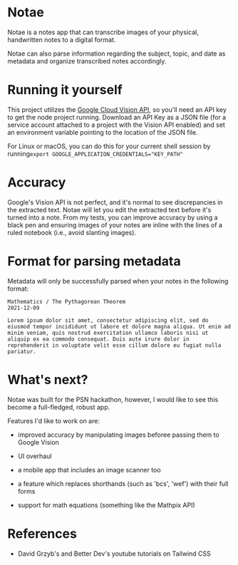# Notae 

Notae is a notes app that can transcribe images of your physical, handwritten notes to a digital format.

Notae can also parse information regarding the subject, topic, and date as metadata and organize transcribed notes accordingly.

# Running it yourself

This project utilizes the [Google Cloud Vision API](https://cloud.google.com/vision), so you'll need an API key to get the node project running. Download an API Key as a JSON file (for a service account attached to a project with the Vision API enabled) and set an environment variable pointing to the location of the JSON file.

For Linux or macOS, you can do this for your current shell session by running```export GOOGLE_APPLICATION_CREDENTIALS="KEY_PATH"```

# Accuracy

Google's Vision API is not perfect, and it's normal to see discrepancies in the extracted text. Notae will let you edit the extracted text before it's turned into a note.
From my tests, you can improve accuracy by using a black pen and ensuring images of your notes are inline with the lines of a ruled notebook (i.e., avoid slanting images).

# Format for parsing metadata

Metadata will only be successfully parsed when your notes in the following format:

```
Mathematics / The Pythagorean Theorem
2021-12-09

Lorem ipsum dolor sit amet, consectetur adipiscing elit, sed do eiusmod tempor incididunt ut labore et dolore magna aliqua. Ut enim ad minim veniam, quis nostrud exercitation ullamco laboris nisi ut aliquip ex ea commodo consequat. Duis aute irure dolor in reprehenderit in voluptate velit esse cillum dolore eu fugiat nulla pariatur.
```
# What's next?

Notae was built for the PSN hackathon, however, I would like to see this become a full-fledged, robust app.

Features I'd like to work on are:

- improved accuracy by manipulating images beforee passing them to Google Vision

- UI overhaul

- a mobile app that includes an image scanner too

- a feature which replaces shorthands (such as 'bcs', 'wef') with their full forms

- support for math equations (something like the Mathpix API)

# References

- David Grzyb's and Better Dev's youtube tutorials on Tailwind CSS 

